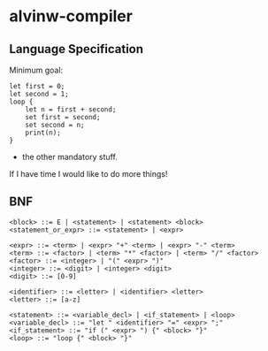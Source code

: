 # alvinw-compiler
## Language Specification
Minimum goal:
```
let first = 0;
let second = 1;
loop {
    let n = first + second;
    set first = second;
    set second = n;
    print(n);
}
```
+ the other mandatory stuff.

If I have time I would like to do more things!

## BNF
```
<block> ::= E | <statement> | <statement> <block>
<statement_or_expr> ::= <statement> | <expr>

<expr> ::= <term> | <expr> "+" <term> | <expr> "-" <term>
<term> ::= <factor> | <term> "*" <factor> | <term> "/" <factor>
<factor> ::= <integer> | "(" <expr> ")"
<integer> ::= <digit> | <integer> <digit>
<digit> ::= [0-9]

<identifier> ::= <letter> | <identifier> <letter>
<letter> ::= [a-z]

<statement> ::= <variable_decl> | <if_statement> | <loop>
<variable_decl> ::= "let " <identifier> "=" <expr> ";"
<if_statement> ::= "if (" <expr> ") {" <block> "}"
<loop> ::= "loop {" <block> "}"

```